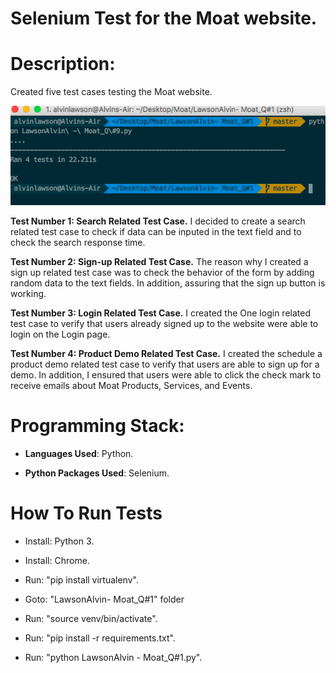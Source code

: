 # Selenium Test for the Moat website.

# Description:

Created five test cases testing the Moat website. 

![Image Tests Tests](https://raw.githubusercontent.com/al11588/MoatQACodingtest/master/image.png?token=AFM1uEm8hRuCi-AikI7_eOUzW0RseAu0ks5b6kCOwA%3D%3D)

**Test Number 1: Search Related Test Case.** I decided to create a search related test case to check if data can be inputed in the text field and to check the search response time.

**Test Number 2: Sign-up Related Test Case.** The reason why I created a sign up related test case was to check the behavior of the form by adding random data to the text fields. In addition, assuring that the sign up button is working.


**Test Number 3: Login Related Test Case.** I created the One login related test case to verify that users already signed up to the website were able to login on the Login page.


**Test Number 4: Product Demo Related Test Case.** I created the schedule a product demo related test case to verify that users are able to sign up for a demo. In addition, I ensured that users were able to click the check mark to receive emails about Moat Products, Services, and Events.  

# Programming Stack: 
*	**Languages Used**: Python.

*	**Python Packages Used**: Selenium.

# How To Run Tests

* Install: Python 3.

* Install: Chrome.

* Run: "pip install virtualenv".

* Goto: "LawsonAlvin- Moat_Q#1" folder

* Run: "source venv/bin/activate".

* Run: "pip install -r requirements.txt".

* Run: "python LawsonAlvin - Moat_Q#1.py".

	
